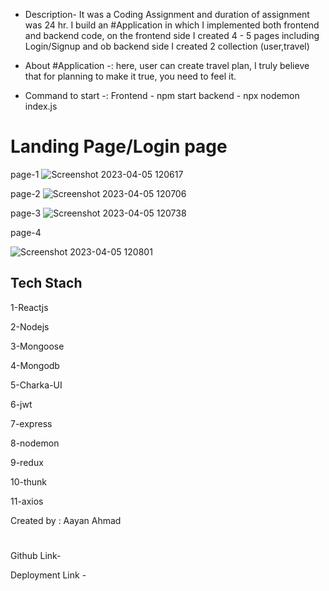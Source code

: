 - Description- It was a Coding Assignment and duration of assignment was 24 hr. I build an #Application in which I implemented both frontend and backend code, on the frontend side I created 4 - 5 pages including Login/Signup and ob backend side I created 2 collection (user,travel)

- About #Application -: here, user can create travel plan, I truly believe that for planning to make it true, you need to feel it.  

- Command to start -: 
Frontend - npm start
backend - npx nodemon index.js


<h1>Landing Page/Login page</h1>

page-1
![Screenshot 2023-04-05 120617](https://user-images.githubusercontent.com/105919878/230004134-d0ac3ae5-6efd-4333-974d-165457d415c7.png)


page-2
![Screenshot 2023-04-05 120706](https://user-images.githubusercontent.com/105919878/230003810-01a4f8c7-c30f-4b5d-9bf7-ca3bc6357da0.png)


page-3
![Screenshot 2023-04-05 120738](https://user-images.githubusercontent.com/105919878/230003911-92f70ba8-6a7d-486b-9ade-7b97e0f924d1.png)

page-4

![Screenshot 2023-04-05 120801](https://user-images.githubusercontent.com/105919878/230003958-4ef17428-4982-4bff-84db-4729d4920b86.png)


<h2>Tech Stach</h2>
 <p>1-Reactjs</p>
 <p>2-Nodejs</p>
 <p>3-Mongoose</p>
 <p>4-Mongodb</p>
 <p>5-Charka-UI</p>
 <p>6-jwt</p>
 <p>7-express</p>
 <p>8-nodemon</p>
 <p>9-redux</p>
 <p>10-thunk</p>
 <p>11-axios</p>





Created by :
Aayan Ahmad

# 

  Github Link-
  
  Deployment Link -

